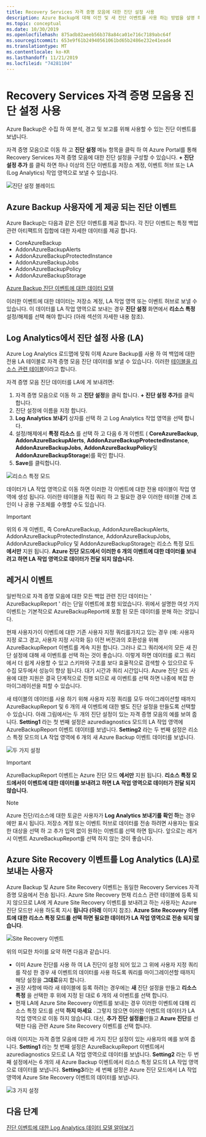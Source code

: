 ```yaml
---
title: Recovery Services 자격 증명 모음에 대한 진단 설정 사용
description: Azure Backup에 대해 이전 및 새 진단 이벤트를 사용 하는 방법을 설명 하는 문서입니다.
ms.topic: conceptual
ms.date: 10/30/2019
ms.openlocfilehash: 875adb82aeeb56b378a84ca01e716c7189abc64f
ms.sourcegitcommit: 653e9f61b24940561061bd65b2486e232e41ead4
ms.translationtype: MT
ms.contentlocale: ko-KR
ms.lasthandoff: 11/21/2019
ms.locfileid: "74281104"
---
```

# <a name="using-diagnostics-settings-for-recovery-services-vaults"></a>Recovery Services 자격 증명 모음용 진단 설정 사용

Azure Backup은 수집 하 여 분석, 경고 및 보고를 위해 사용할 수 있는 진단 이벤트를 보냅니다. 

자격 증명 모음으로 이동 하 고 **진단 설정** 메뉴 항목을 클릭 하 여 Azure Portal를 통해 Recovery Services 자격 증명 모음에 대한 진단 설정을 구성할 수 있습니다. **+ 진단 설정 추가** 를 클릭 하면 하나 이상의 진단 이벤트를 저장소 계정, 이벤트 허브 또는 LA (Log Analytics) 작업 영역으로 보낼 수 있습니다.

![진단 설정 블레이드](./media/backup-azure-diagnostics-events/diagnostics-settings-blade.png)

## <a name="diagnostics-events-available-for-azure-backup-users"></a>Azure Backup 사용자에 게 제공 되는 진단 이벤트

Azure Backup는 다음과 같은 진단 이벤트를 제공 합니다. 각 진단 이벤트는 특정 백업 관련 아티팩트의 집합에 대한 자세한 데이터를 제공 합니다.
* CoreAzureBackup
* AddonAzureBackupAlerts
* AddonAzureBackupProtectedInstance
* AddonAzureBackupJobs
* AddonAzureBackupPolicy
* AddonAzureBackupStorage 

[Azure Backup 진단 이벤트에 대한 데이터 모델](https://aka.ms/diagnosticsdatamodel)

이러한 이벤트에 대한 데이터는 저장소 계정, LA 작업 영역 또는 이벤트 허브로 보낼 수 있습니다. 이 데이터를 LA 작업 영역으로 보내는 경우 **진단 설정** 화면에서 **리소스 특정** 설정/해제를 선택 해야 합니다 (아래 섹션의 자세한 내용 참조).

## <a name="using-diagnostics-settings-with-log-analytics-la"></a>Log Analytics에서 진단 설정 사용 (LA)

Azure Log Analytics 로드맵에 맞춰 이제 Azure Backup를 사용 하 여 백업에 대한 전용 LA 테이블로 자격 증명 모음 진단 데이터를 보낼 수 있습니다. 이러한 [테이블을 리소스 관련 테이블](https://docs.microsoft.com/azure/azure-monitor/platform/resource-logs-collect-workspace#resource-specific)이라고 합니다.

자격 증명 모음 진단 데이터를 LA에 게 보내려면:
1.  자격 증명 모음으로 이동 하 고 **진단 설정**을 클릭 합니다. **+ 진단 설정 추가**를 클릭 합니다.
2.  진단 설정에 이름을 지정 합니다.
3.  **Log Analytics 보내기** 상자를 선택 하 고 Log Analytics 작업 영역을 선택 합니다.
4.  설정/해제에서 **특정 리소스** 를 선택 하 고 다음 6 개 이벤트 ( **CoreAzureBackup**, **AddonAzureBackupAlerts**, **AddonAzureBackupProtectedInstance**, **AddonAzureBackupJobs**, **AddonAzureBackupPolicy**및 **AddonAzureBackupStorage**)를 확인 합니다.
5.  **Save**를 클릭합니다.

![리소스 특정 모드](./media/backup-azure-diagnostics-events/resource-specific-blade.png)

데이터가 LA 작업 영역으로 이동 하면 이러한 각 이벤트에 대한 전용 테이블이 작업 영역에 생성 됩니다. 이러한 테이블을 직접 쿼리 하 고 필요한 경우 이러한 테이블 간에 조인이 나 공용 구조체를 수행할 수도 있습니다.

> [!IMPORTANT]
> 위의 6 개 이벤트, 즉 CoreAzureBackup, AddonAzureBackupAlerts, AddonAzureBackupProtectedInstance, AddonAzureBackupJobs, AddonAzureBackupPolicy 및 AddonAzureBackupStorage는 리소스 특정 모드 **에서만** 지원 됩니다. **Azure 진단 모드에서 이러한 6 개의 이벤트에 대한 데이터를 보내려고 하면 LA 작업 영역으로 데이터가 전달 되지 않습니다.**

## <a name="legacy-event"></a>레거시 이벤트

일반적으로 자격 증명 모음에 대한 모든 백업 관련 진단 데이터는 ' AzureBackupReport ' 라는 단일 이벤트에 포함 되었습니다. 위에서 설명한 여섯 가지 이벤트는 기본적으로 AzureBackupReport에 포함 된 모든 데이터를 분해 하는 것입니다. 

현재 사용자가이 이벤트에 대한 기존 사용자 지정 쿼리를가지고 있는 경우 (예: 사용자 지정 로그 경고, 사용자 지정 시각화 등) 이전 버전과의 호환성을 위해 AzureBackupReport 이벤트를 계속 지원 합니다. 그러나 로그 쿼리에서의 모든 새 진단 설정에 대해 새 이벤트를 선택 하는 것이 좋습니다. 이렇게 하면 데이터를 로그 쿼리에서 더 쉽게 사용할 수 있고 스키마와 구조를 보다 효율적으로 검색할 수 있으므로 두 수집 모두에서 성능이 향상 됩니다. 대기 시간과 쿼리 시간입니다. Azure 진단 모드 사용에 대한 지원은 결국 단계적으로 진행 되므로 새 이벤트를 선택 하면 나중에 복잡 한 마이그레이션을 피할 수 있습니다.

새 테이블의 데이터를 사용 하기 위해 사용자 지정 쿼리를 모두 마이그레이션할 때까지 AzureBackupReport 및 6 개의 새 이벤트에 대한 별도 진단 설정을 만들도록 선택할 수 있습니다. 아래 그림에서는 두 개의 진단 설정이 있는 자격 증명 모음의 예를 보여 줍니다. **Setting1** 라는 첫 번째 설정은 azurediagnostics 모드의 LA 작업 영역에 AzureBackupReport 이벤트 데이터를 보냅니다. **Setting2** 라는 두 번째 설정은 리소스 특정 모드의 LA 작업 영역에 6 개의 새 Azure Backup 이벤트 데이터를 보냅니다.

![두 가지 설정](./media/backup-azure-diagnostics-events/two-settings-example.png)

> [!IMPORTANT]
> AzureBackupReport 이벤트는 Azure 진단 모드 **에서만** 지원 됩니다. **리소스 특정 모드에서이 이벤트에 대한 데이터를 보내려고 하면 LA 작업 영역으로 데이터가 전달 되지 않습니다.**

> [!NOTE]
> Azure 진단/리소스에 대한 토글은 사용자가 **Log Analytics 보내기를 확인 하**는 경우에만 표시 됩니다. 저장소 계정 또는 이벤트 허브로 데이터를 전송 하려면 사용자는 필요한 대상을 선택 하 고 추가 입력 없이 원하는 이벤트를 선택 하면 됩니다. 앞으로는 레거시 이벤트 AzureBackupReport를 선택 하지 않는 것이 좋습니다.

## <a name="users-sending-azure-site-recovery-events-to-log-analytics-la"></a>Azure Site Recovery 이벤트를 Log Analytics (LA)로 보내는 사용자

Azure Backup 및 Azure Site Recovery 이벤트는 동일한 Recovery Services 자격 증명 모음에서 전송 됩니다. Azure Site Recovery 현재 리소스 관련 테이블에 등록 되지 않으므로 LA에 게 Azure Site Recovery 이벤트를 보내려고 하는 사용자는 Azure 진단 모드만 사용 하도록 지시 **됩니다 (아래** 이미지 참조). **Azure Site Recovery 이벤트에 대한 리소스 특정 모드를 선택 하면 필요한 데이터가 LA 작업 영역으로 전송 되지 않습니다**.

![Site Recovery 이벤트](./media/backup-azure-diagnostics-events/site-recovery-settings.png)

위의 미묘한 차이를 요약 하면 다음과 같습니다.

* 이미 Azure 진단를 사용 하 여 LA 진단이 설정 되어 있고 그 위에 사용자 지정 쿼리를 작성 한 경우 새 이벤트의 데이터를 사용 하도록 쿼리를 마이그레이션할 때까지 해당 설정을 **그대로**유지 합니다.
* 권장 사항에 따라 새 테이블에 등록 하려는 경우에는 **새** 진단 설정을 만들고 **리소스 특정** 을 선택한 후 위에 지정 된 대로 6 개의 새 이벤트를 선택 합니다.
* 현재 LA에 Azure Site Recovery 이벤트를 보내는 경우 이러한 이벤트에 대해 리소스 특정 모드를 선택 **하지 마세요** . 그렇지 않으면 이러한 이벤트의 데이터가 LA 작업 영역으로 이동 하지 않습니다. 대신, **추가 진단 설정을**만들고 **Azure 진단**를 선택한 다음 관련 Azure Site Recovery 이벤트를 선택 합니다.

아래 이미지는 자격 증명 모음에 대한 세 가지 진단 설정이 있는 사용자의 예를 보여 줍니다. **Setting1** 라는 첫 번째 설정은 AzureBackupReport 이벤트에서 azurediagnostics 모드로 LA 작업 영역으로 데이터를 보냅니다. **Setting2** 라는 두 번째 설정에서는 6 개의 새 Azure Backup 이벤트에서 리소스 특정 모드의 LA 작업 영역으로 데이터를 보냅니다. **Setting3**라는 세 번째 설정은 Azure 진단 모드에서 LA 작업 영역에 Azure Site Recovery 이벤트의 데이터를 보냅니다.

![3 가지 설정](./media/backup-azure-diagnostics-events/three-settings-example.png)

## <a name="next-steps"></a>다음 단계

[진단 이벤트에 대한 Log Analytics 데이터 모델 알아보기](https://aka.ms/diagnosticsdatamodel)
